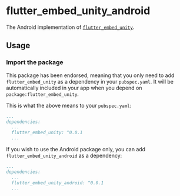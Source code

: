 # flutter_embed_unity_android

The Android implementation of [`flutter_embed_unity`][1].

## Usage

### Import the package

This package has been endorsed, meaning that you only need to add `flutter_embed_unity`
as a dependency in your `pubspec.yaml`. It will be automatically included in your app
when you depend on `package:flutter_embed_unity`.

This is what the above means to your `pubspec.yaml`:

```yaml
...
dependencies:
  ...
  flutter_embed_unity: ^0.0.1
  ...
```

If you wish to use the Android package only, you can add `flutter_embed_unity_android` as a
dependency:

```yaml
...
dependencies:
  ...
  flutter_embed_unity_android: ^0.0.1
  ...
```

[1]: ../flutter_embed_unity
